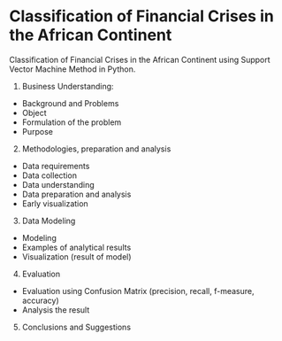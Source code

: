 # Classification of Financial Crises in the African Continent
Classification of Financial Crises in the African Continent using Support Vector Machine Method in Python.

1. Business Understanding:
  - Background and Problems
  - Object
  - Formulation of the problem
  - Purpose
2. Methodologies, preparation and analysis
  - Data requirements
  - Data collection
  - Data understanding
  - Data preparation and analysis
  - Early visualization
3. Data Modeling
  - Modeling
  - Examples of analytical results
  - Visualization (result of model)
4. Evaluation
  - Evaluation using Confusion Matrix (precision, recall, f-measure, accuracy)
  - Analysis the result
5. Conclusions and Suggestions
